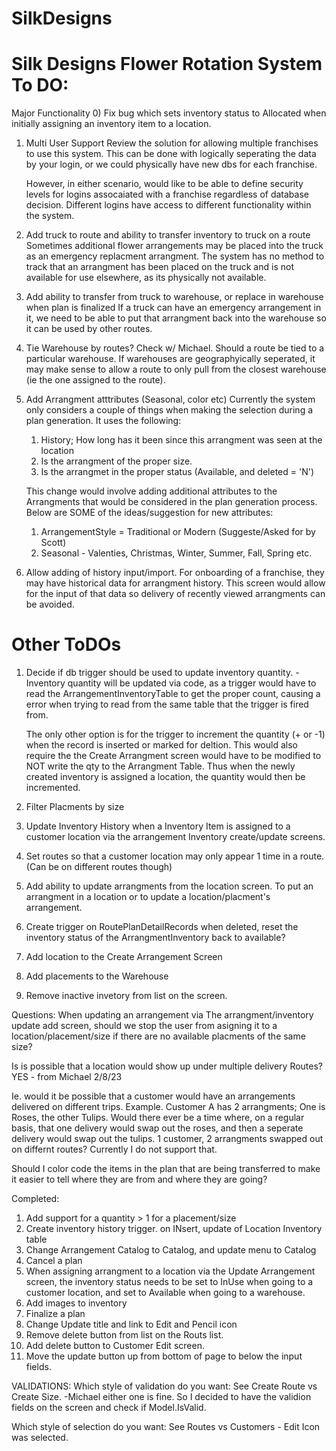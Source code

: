 # SilkDesigns
Silk Designs Flower Rotation System
To DO:
=======
Major Functionality
0) Fix bug which sets inventory status to Allocated when initially assigning an inventory item to a location.

1) Multi User Support
   Review the solution for allowing multiple franchises to use this system.  This can be done with logically 
   seperating the data by your login, or we could physically have new dbs for each franchise.
   
   However, in either scenario, would like to be able to define security levels for logins assocaiated with a 
   franchise regardless of database decision. Different logins have access to different functionality within
   the system.
   
2) Add truck to route and ability to transfer inventory to truck on a route
   Sometimes additional flower arrangements may be placed into the truck as an emergency replacment arrangment.
   The system has no method to track that an arrangment has been placed on the truck and is not available for use
   elsewhere, as its physically not available.
   
3) Add ability to transfer from truck to warehouse, or replace in warehouse when plan is finalized
	If a truck can have an emergency arrangement in it, we need to be able to put that arrangment back into the
	warehouse so it can be used by other routes.
	
4) Tie Warehouse by routes?  Check w/ Michael.
	Should a route be tied to a particular warehouse.  If warehouses are geographyically seperated, it may make
	sense to allow a route to only pull from the closest warehouse (ie the one assigned to the route).
	
7) Add Arrangment atttributes (Seasonal, color etc)
	Currently the system only considers a couple of things when making the selection during a plan generation. 
	It uses the following:
	1) History; How long has it been since this arrangment was seen at the location
	2) Is the arrangment of the proper size.
	3) Is the arrangmet in the proper status (Available, and deleted = 'N')
	
	This change would involve adding additional attributes to the Arrangments that would be considered in the 
	plan generation process. Below are SOME of the ideas/suggestion for new attributes:
	1)  ArrangementStyle = Traditional or Modern (Suggeste/Asked for by Scott)
	2)	Seasonal - Valenties, Christmas, Winter, Summer, Fall, Spring etc.

15) Allow adding of history input/import.
	For onboarding of a franchise, they may have historical data for arrangment history.  This screen
	would allow for the input of that data so delivery of recently viewed arrangments can be avoided.

Other ToDOs
===============
1) Decide if db trigger should be used to update inventory quantity. - Inventory quantity will be updated via code,
   as a trigger would have to read the ArrangementInventoryTable to get the proper count, causing a error when trying 
   to read from the same table that the trigger is fired from.
  
	The only other option  is for the trigger to increment the quantity (+ or -1) when the record is inserted or marked for 
	deltion. This would also require the the Create Arrangment screen would have to be modified to NOT write the qty
	to the Arrangment Table.  Thus when the newly created inventory is assigned a location, the quantity would then be 
	incremented.
  
2) Filter Placments by size
3) Update Inventory History when a Inventory Item is assigned to a customer location via the
   arrangement Inventory create/update screens.
4) Set routes so that a customer location may only appear 1 time in a route. (Can be on different routes though)
 
6) Add ability to update arrangments from the location screen. To put an arrangment in a location
   or to update a location/placment's arrangement.
7) Create trigger on RoutePlanDetailRecords when deleted, reset the inventory status of the ArrangmentInventory
   back to available?
9) Add location to the Create Arrangement Screen
10) Add placements to the Warehouse
13) Remove inactive invetory from list on the screen.

 Questions:
 When updating an arrangement via The arrangment/inventory update add screen, should we 
 stop the user from asigning it to a location/placement/size if there are no available placments
 of the same size?
 
 Is is possible that a location would show up under multiple delivery Routes?  YES - from Michael 2/8/23

 Ie.  would it be possible that a customer would
 have an arrangements delivered on different trips.  Example.  Customer A has 2 arrangments; One is Roses, the other Tulips.  Would there 
 ever be a time where, on a regular basis, that one delivery would swap out the roses, and then a seperate delivery would swap 
 out the tulips.  1 customer, 2 arrangments swapped out on differnt routes?  Currently I do not support that.
 
 Should I color code the items in the plan that are being transferred to make it easier to tell where they are from and
 where they are going?
 
 
 Completed:

1) Add support for a quantity > 1 for a placement/size
5) Create inventory history trigger. on INsert, update of Location Inventory table
8) Change Arrangement Catalog to Catalog, and update menu to Catalog
5) Cancel a plan
5) When assigning arrangment to a location via the Update Arrangement screen, the inventory status
   needs to be set to InUse when going to a customer location, and set to Available when going to a 
   warehouse.  
9) Add images to inventory
6) Finalize a plan
9) Change Update title and link to Edit and Pencil icon
11) Remove delete button from list on the Routs list.
10) Add delete button to Customer Edit screen.
12) Move the update button up from bottom of page to below the input fields.

 VALIDATIONS:
 Which style of validation do you want:  See Create Route vs Create Size. -Michael either one
 is fine. So I decided to have the validion fields on the screen and check if Model.IsValid.
 
 Which style of selection do you want:  See Routes vs Customers - Edit Icon was selected.
